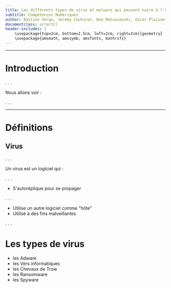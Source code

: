 ```yaml
---
title: Les différents types de virus et malware qui peuvent nuire à l'utilisation d'un ordinateur ou d'un réseau
subtitle: Compétences Numériques
author: Bastien Verge, Jeremy Couturet, Noe Matuszenski, Oscar Plaisant, Yanis Dezzaz
documentclass: scrartcl
header-includes: |
    \usepackage[top=2cm, bottom=2.5cm, left=2cm, right=2cm]{geometry}
    \usepackage{amsmath, amssymb, amsfonts, mathrsfs}
---
```


----

# Introduction

. . .

Nous allons voir :

. . .

----

# Définitions

## Virus

. . .

Un virus est un logiciel qui :

. . .

 - S'autoréplique pour se propager

. . .

 - Utilise un autre logiciel comme "hôte"
 - Utilisé à des fins malveillantes

. . .

# Les types de virus

 - les Adware
 - les Vers informatiques
 - les Chevaux de Troie
 - les Ransomware
 - les Spyware


